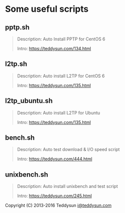 # Some useful scripts

## pptp.sh

> Description: Auto Install PPTP for CentOS 6
> 
> Intro: https://teddysun.com/134.html

## l2tp.sh

> Description: Auto install L2TP for CentOS 6
> 
> Intro: https://teddysun.com/135.html

## l2tp_ubuntu.sh

> Description: Auto install L2TP for Ubuntu
> 
> Intro: https://teddysun.com/135.html

## bench.sh

> Description: Auto test download & I/O speed script
> 
> Intro: https://teddysun.com/444.html

## unixbench.sh

> Description: Auto install unixbench and test script
> 
> Intro: https://teddysun.com/245.html


Copyright (C) 2013-2016 Teddysun <i@teddysun.com>
